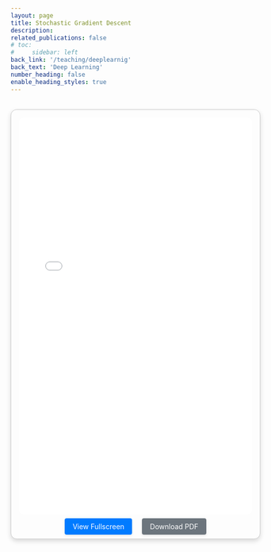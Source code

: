 ```yaml
---
layout: page
title: Stochastic Gradient Descent
description: 
related_publications: false
# toc:
#     sidebar: left
back_link: '/teaching/deeplearnig'
back_text: 'Deep Learning'
number_heading: false
enable_heading_styles: true
---
```


<div style="margin: 2rem auto; padding: 1rem; max-width: 1200px; border: 1px solid #ccc; border-radius: 12px; box-shadow: 0 4px 10px rgba(0, 0, 0, 0.15); background-color: #fdfdfd; text-align: center;">
  <iframe 
    src="{{ '/assets/courses/deeplearning/optimization/stochastic_gradient_descent.pdf' | relative_url }}" 
    style="width: 100%; height: 800px; border: none; border-radius: 8px;">
  </iframe>
  <div style="margin-top: 1rem;">
    <a href="{{ '/assets/courses/deeplearning/optimization/stochastic_gradient_descent.pdf' | relative_url }}" target="_blank" class="btn btn-primary" style="padding: 0.5rem 1rem; margin-right: 1rem; background-color: #007bff; color: white; text-decoration: none; border-radius: 4px; box-shadow: 0 2px 5px rgba(0, 0, 0, 0.1);">View Fullscreen</a>
    <a href="{{ '/assets/courses/deeplearning/optimization/stochastic_gradient_descent.pdf' | relative_url }}" download class="btn btn-secondary" style="padding: 0.5rem 1rem; background-color: #6c757d; color: white; text-decoration: none; border-radius: 4px; box-shadow: 0 2px 5px rgba(0, 0, 0, 0.1);">Download PDF</a>
  </div>
</div>

